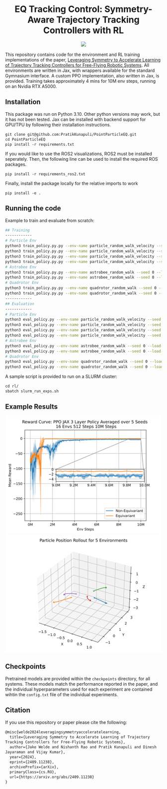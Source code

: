 <h1 align="center">
  <b>EQ Tracking Control: Symmetry-Aware Trajectory Tracking Controllers with RL</b><br>
</h1>

<p align="center">
 <img src="https://img.shields.io/badge/python-3.10-blue" />
</p>

This repository contains code for the environment and RL training implementations of the paper, [Leveraging Symmetry to Accelerate Learning of Trajectory Tracking Controllers for Free-Flying Robotic Systems](https://arxiv.org/abs/2409.11238). All environments are written in Jax, with wrappers available for the standard Gymnasium interface. A custom PPO implementation, also written in Jax, is provided. Training takes approximately 4 mins for 10M env steps, running on an Nvidia RTX A5000. 

## Installation
This package was run on Python 3.10. Other python versions may work, but it has not been tested. Jax can be installed with backend support for GPU/TPU by following their installation instructions. 

```
git clone git@github.com:PratikKunapuli/PointParticleEQ.git
cd PointParticleEQ
pip install -r requirements.txt
```

If you would like to use the ROS2 visualizations, ROS2 must be installed seperately. Then, the following line can be used to install the required ROS packages.

```
pip install -r requirements_ros2.txt
```

Finally, install the package locally for the relative imports to work
```
pip install -e .
```
## Running the code
Example to train and evaluate from scratch:
```bash
## Training
------------
# Particle Env
python3 train_policy.py.py --env-name particle_random_walk_velocity --seed 0 --load-path ./checkpoints/RUN_EXPS_particle_random_walk_p_equivariant/model_final --equivariant 1
python3 train_policy.py.py --env-name particle_random_walk_velocity --seed 0 --load-path ./checkpoints/RUN_EXPS_particle_random_walk/model_final --equivariant 0
python3 train_policy.py.py --env-name particle_random_walk_velocity --seed 0 --load-path ./checkpoints/RUN_EXPS_particle_random_walk_pv_equivariant/model_final --equivariant 3
python3 train_policy.py.py --env-name particle_random_walk_velocity --seed 0 --load-path ./checkpoints/RUN_EXPS_particle_random_walk_pva_equivariant/model_final --equivariant 4
# Astrobee Env
python3 train_policy.py.py --env-name astrobee_random_walk --seed 0 --load-path ./checkpoints/RUN_EXPS_astrobee_random_walk/model_final --equivariant 0 --symmetry_type 2
python3 train_policy.py.py --env-name astrobee_random_walk --seed 0 --load-path ./checkpoints/RUN_EXPS_astrobee_random_walk_equivariant/model_final --equivariant 1 --symmetry_type 2
# Quadrotor Env
python3 train_policy.py.py --env-name quadrotor_random_walk --seed 0 --load-path ./checkpoints/RUN_EXPS_quadrotor_random_walk/model_final --equivariant 0
python3 train_policy.py.py --env-name quadrotor_random_walk --seed 0 --load-path ./checkpoints/RUN_EXPS_quadrotor_random_walk_equivariant/model_final --equivariant 1
------------
## Evaluation
------------
# Particle Env
python3 eval_policy.py --env-name particle_random_walk_velocity --seed 0 --load-path ./checkpoints/RUN_EXPS_particle_random_walk_p_equivariant/model_final --equivariant 1
python3 eval_policy.py --env-name particle_random_walk_velocity --seed 0 --load-path ./checkpoints/RUN_EXPS_particle_random_walk/model_final --equivariant 0
python3 eval_policy.py --env-name particle_random_walk_velocity --seed 0 --load-path ./checkpoints/RUN_EXPS_particle_random_walk_pv_equivariant/model_final --equivariant 3
python3 eval_policy.py --env-name particle_random_walk_velocity --seed 0 --load-path ./checkpoints/RUN_EXPS_particle_random_walk_pva_equivariant/model_final --equivariant 4
# Astrobee Env
python3 eval_policy.py --env-name astrobee_random_walk --seed 0 --load-path ./checkpoints/RUN_EXPS_astrobee_random_walk/model_final --equivariant 0 --symmetry_type 2
python3 eval_policy.py --env-name astrobee_random_walk --seed 0 --load-path ./checkpoints/RUN_EXPS_astrobee_random_walk_equivariant/model_final --equivariant 1 --symmetry_type 2
# Quadrotor Env
python3 eval_policy.py --env-name quadrotor_random_walk --seed 0 --load-path ./checkpoints/RUN_EXPS_quadrotor_random_walk/model_final --equivariant 0
python3 eval_policy.py --env-name quadrotor_random_walk --seed 0 --load-path ./checkpoints/RUN_EXPS_quadrotor_random_walk_equivariant/model_final --equivariant 1
```
A sample script is provided to run on a SLURM cluster:
```
cd rl/
sbatch slurm_run_exps.sh
```

## Example Results
<img src="./figures/example_results.png" alt="main_results" width="800"/>

<img src="./figures/example_rollouts.png" alt="main_rollouts" width="800"/>

## Checkpoints
Pretrained models are provided within the `checkpoints` directory, for all systems. These models match the performance reported in the paper, and the individual hyperparameters used for each experiment are contained wihtin the `config.txt` file of the individual experiments. 

## Citation
If you use this repository or paper please cite the following:
```
@misc{welde2024leveragingsymmetryacceleratelearning,
  title={Leveraging Symmetry to Accelerate Learning of Trajectory Tracking Controllers for Free-Flying Robotic Systems}, 
  author={Jake Welde and Nishanth Rao and Pratik Kunapuli and Dinesh Jayaraman and Vijay Kumar},
  year={2024},
  eprint={2409.11238},
  archivePrefix={arXiv},
  primaryClass={cs.RO},
  url={https://arxiv.org/abs/2409.11238}
}
```
